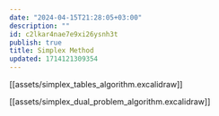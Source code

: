 ```yaml
---
date: "2024-04-15T21:28:05+03:00"
description: ""
id: c2lkar4nae7e9xi26ysnh3t
publish: true
title: Simplex Method
updated: 1714121309354
---
```


[[assets/simplex_tables_algorithm.excalidraw]]

[[assets/simplex_dual_problem_algorithm.excalidraw]]
